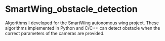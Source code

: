 # SmartWing_obstacle_detection
Algorithms I developed for the SmartWing autonomous wing project.
These algorithms implemented in Python and C/C++ can detect obstacle when the correct parameters of the cameras are provided.

